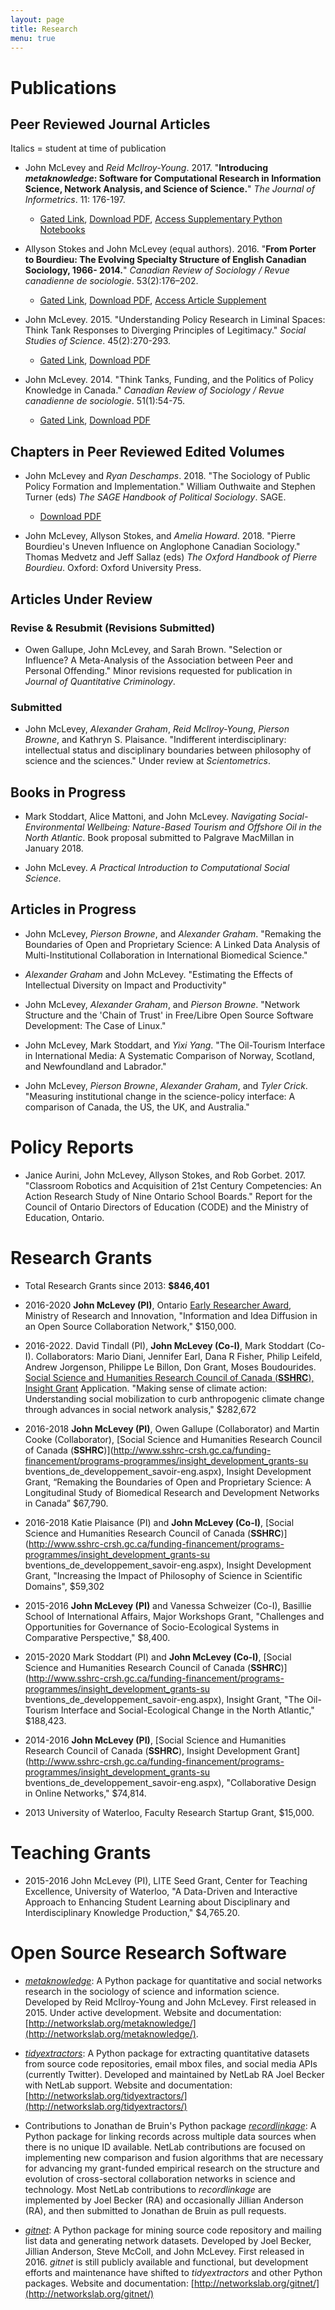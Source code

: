 ```yaml
---
layout: page
title: Research
menu: true
---
```


# Publications

## Peer Reviewed Journal Articles

Italics = student at time of publication

* John McLevey and *Reid McIlroy-Young*. 2017. "**Introducing *metaknowledge*: Software for Computational Research in Information Science, Network Analysis, and Science of Science.**" *The Journal of Informetrics*. 11: 176-197.
  * [Gated Link](http://www.sciencedirect.com/science/article/pii/S1751157716302000), [Download PDF](http://www.johnmclevey.com/pdfs/research/JOI2017.pdf), [Access Supplementary Python Notebooks](https://github.com/mclevey/metaknowledge_article_supplement)

* Allyson Stokes and John McLevey (equal authors). 2016. "**From Porter to Bourdieu: The Evolving Specialty Structure of English Canadian Sociology, 1966- 2014.**" *Canadian Review of Sociology / Revue canadienne de sociologie*. 53(2):176–202.
  * [Gated Link](http://onlinelibrary.wiley.com/doi/10.1111/cars.12104/full), [Download PDF](http://www.johnmclevey.com/pdfs/research/stokes_mclevey_2016.pdf), [Access Article Supplement](/research/porter_bourdieu_supplement.pdf)

* John McLevey. 2015. "Understanding Policy Research in Liminal Spaces: Think Tank Responses to Diverging Principles of Legitimacy." *Social Studies of Science*. 45(2):270-293.  
  * [Gated Link](http://journals.sagepub.com/doi/abs/10.1177/0306312715575054), [Download PDF](http://www.johnmclevey.com/pdfs/research/mclevey2015.pdf)

* John McLevey. 2014. "Think Tanks, Funding, and the Politics of Policy Knowledge in Canada." *Canadian Review of Sociology / Revue canadienne de sociologie*. 51(1):54-75.  
  * [Gated Link](http://onlinelibrary.wiley.com/doi/10.1111/cars.12033/full), [Download PDF](http://www.johnmclevey.com/pdfs/research/mclevey2014.pdf)

## Chapters in Peer Reviewed Edited Volumes

* John McLevey and *Ryan Deschamps*. 2018. "The Sociology of Public Policy Formation and Implementation." William Outhwaite and Stephen Turner (eds) *The SAGE Handbook of Political Sociology*. SAGE.
  * [Download PDF](http://www.johnmclevey.com/pdfs/research/mclevey_deschamps_shps.pdf)

* John McLevey, Allyson Stokes, and *Amelia Howard*.  2018. "Pierre Bourdieu's Uneven Influence on Anglophone Canadian Sociology." Thomas Medvetz and Jeff Sallaz (eds) *The Oxford Handbook of Pierre Bourdieu*. Oxford: Oxford University Press.

## Articles Under Review

### Revise & Resubmit (Revisions Submitted)

* Owen Gallupe, John McLevey, and Sarah Brown. "Selection or Influence? A Meta-Analysis of the Association between Peer and Personal Offending." Minor revisions requested for publication in *Journal of Quantitative Criminology*.  

### Submitted

* John McLevey, *Alexander Graham*, *Reid McIlroy-Young*, *Pierson Browne*, and Kathryn S. Plaisance. "Indifferent interdisciplinary: intellectual status and disciplinary boundaries between philosophy of science and the sciences." Under review at *Scientometrics*.

## Books in Progress

* Mark Stoddart, Alice Mattoni, and John McLevey. *Navigating Social-Environmental Wellbeing: Nature-Based Tourism and Offshore Oil in the North Atlantic*. Book proposal submitted to Palgrave MacMillan in January 2018.

* John McLevey. *A Practical Introduction to Computational Social Science*.

## Articles in Progress

* John McLevey, *Pierson Browne*, and *Alexander Graham*. "Remaking the Boundaries of Open and Proprietary Science: A Linked Data Analysis of Multi-Institutional Collaboration in International Biomedical Science."

* *Alexander Graham* and John McLevey. "Estimating the Effects of Intellectual Diversity on Impact and Productivity" <!-- Under review at *Science, Technology, and Human Values*.  -->

* John McLevey, *Alexander Graham*, and *Pierson Browne*. "Network Structure and the 'Chain of Trust' in Free/Libre Open Source Software Development: The Case of Linux." <!-- Under review at *Science, Technology, and Human Values*.  -->

* John McLevey, Mark Stoddart, and *Yixi Yang*. "The Oil-Tourism Interface in International Media: A Systematic Comparison of Norway, Scotland, and Newfoundland and Labrador."

* John McLevey, *Pierson Browne*, *Alexander Graham*, and *Tyler Crick*. "Measuring institutional change in the science-policy interface: A comparison of Canada, the US, the UK, and Australia."

# Policy Reports

* Janice Aurini, John McLevey, Allyson Stokes, and Rob Gorbet. 2017. "Classroom Robotics and Acquisition of 21st Century Competencies: An Action Research Study of Nine Ontario School Boards." Report for the Council of Ontario Directors of Education (CODE) and the Ministry of Education, Ontario.

# Research Grants

* Total Research Grants since 2013: **$846,401**

* 2016-2020 **John McLevey (PI)**, Ontario [Early Researcher Award](https://www.ontario.ca/document/ontario-research-fund-early-researcher-awards-program-guidelines), Ministry of Research and Innovation, "Information and Idea Diffusion in an Open Source Collaboration Network," $150,000.   

* 2016-2022. David Tindall (PI), **John McLevey (Co-I)**, Mark Stoddart (Co-I). Collaborators: Mario Diani, Jennifer Earl, Dana R Fisher, Philip Leifeld, Andrew Jorgenson, Philippe Le Billon, Don Grant, Moses Boudourides. [Social Science and Humanities Research Council of Canada (**SSHRC**), Insight Grant](http://www.sshrc-crsh.gc.ca/funding-financement/programs-programmes/insight_grants-subventions_savoir-eng.aspx) Application. "Making sense of climate action: Understanding social mobilization to curb anthropogenic climate change through advances in social network analysis," $282,672      

* 2016-2018 **John McLevey (PI)**, Owen Gallupe (Collaborator) and Martin Cooke (Collaborator), [Social Science and Humanities Research Council of Canada (**SSHRC**)](http://www.sshrc-crsh.gc.ca/funding-financement/programs-programmes/insight_development_grants-su
bventions_de_developpement_savoir-eng.aspx), Insight Development Grant, “Remaking the Boundaries of Open and Proprietary Science: A Longitudinal Study of Biomedical Research and Development Networks in Canada” $67,790.

* 2016-2018 Katie Plaisance (PI) and **John McLevey (Co-I)**, [Social Science and Humanities Research Council of Canada (**SSHRC**)](http://www.sshrc-crsh.gc.ca/funding-financement/programs-programmes/insight_development_grants-su
bventions_de_developpement_savoir-eng.aspx), Insight Development Grant, "Increasing the Impact of Philosophy of Science in Scientific Domains", $59,302    

* 2015-2016 **John McLevey (PI)** and Vanessa Schweizer (Co-I), Basillie School of International Affairs, Major Workshops Grant, "Challenges and Opportunities for Governance of Socio-Ecological Systems in Comparative Perspective," $8,400.  

* 2015-2020 Mark Stoddart (PI) and **John McLevey (Co-I)**, [Social Science and Humanities Research Council of Canada (**SSHRC**)](http://www.sshrc-crsh.gc.ca/funding-financement/programs-programmes/insight_development_grants-su
bventions_de_developpement_savoir-eng.aspx), Insight Grant, "The Oil-Tourism Interface and Social-Ecological Change in the North Atlantic," $188,423.     

* 2014-2016 **John McLevey (PI)**, [Social Science and Humanities Research Council of Canada (**SSHRC**), Insight Development Grant](http://www.sshrc-crsh.gc.ca/funding-financement/programs-programmes/insight_development_grants-su
bventions_de_developpement_savoir-eng.aspx), "Collaborative Design in Online Networks," $74,814.     

* 2013 University of Waterloo, Faculty Research Startup Grant, $15,000.

<!-- ## Grant Applications Under Review -->

# Teaching Grants

* 2015-2016 John McLevey (PI), LITE Seed Grant, Center for Teaching Excellence, University of Waterloo, "A Data-Driven and Interactive Approach to Enhancing Student Learning about Disciplinary and Interdisciplinary Knowledge Production," $4,765.20.

# Open Source Research Software

* *[metaknowledge](http://networkslab.org/metaknowledge/)*: A Python package for quantitative and social networks research in the sociology of science and information science. Developed by Reid McIlroy-Young and John McLevey. First released in 2015. Under active development. Website and documentation: [http://networkslab.org/metaknowledge/](http://networkslab.org/metaknowledge/).  

* *[tidyextractors](http://networkslab.org/tidyextractors/)*: A Python package for extracting quantitative datasets from source code repositories, email mbox files, and social media APIs (currently Twitter). Developed and maintained by NetLab RA Joel Becker with NetLab support. Website and documentation: [http://networkslab.org/tidyextractors/](http://networkslab.org/tidyextractors/)

* Contributions to Jonathan de Bruin's Python package *[recordlinkage](https://github.com/J535D165/recordlinkage)*: A Python package for linking records across multiple data sources when there is no unique ID available. NetLab contributions are focused on implementing new comparison and fusion algorithms that are necessary for advancing my grant-funded empirical research on the structure and evolution of cross-sectoral collaboration networks in science and technology. Most NetLab contributions to *recordlinkage* are implemented by Joel Becker (RA) and occasionally Jillian Anderson (RA), and then submitted to Jonathan de Bruin as pull requests.

* *[gitnet](http://networkslab.org/gitnet/)*: A Python package for mining source code repository and mailing list data and generating network datasets. Developed by Joel Becker, Jillian Anderson, Steve McColl, and John McLevey. First released in 2016. *gitnet* is still publicly available and functional, but development efforts and maintenance have shifted to *tidyextractors* and other Python packages. Website and documentation: [http://networkslab.org/gitnet/](http://networkslab.org/gitnet/)
